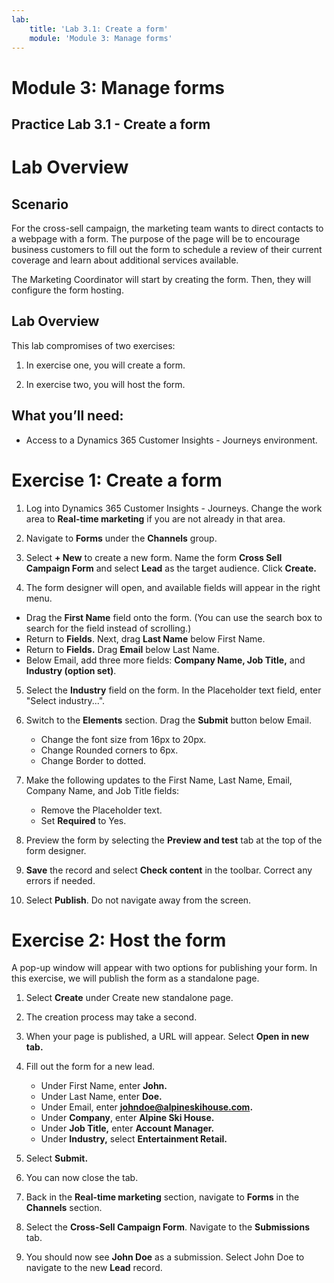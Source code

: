 ```yaml
---
lab:
    title: 'Lab 3.1: Create a form'
    module: 'Module 3: Manage forms'
---
```


# Module 3: Manage forms

## Practice Lab 3.1 - Create a form

# Lab Overview

## Scenario

For the cross-sell campaign, the marketing team wants to direct contacts to a webpage with a form. The purpose of the page will be to encourage business customers to fill out the form to schedule a review of their current coverage and learn about additional services available.

The Marketing Coordinator will start by creating the form. Then, they will configure the form hosting.

## Lab Overview

This lab compromises of two exercises:

1. In exercise one, you will create a form.

2. In exercise two, you will host the form.

## What you’ll need:

- Access to a Dynamics 365 Customer Insights - Journeys environment.


# Exercise 1: Create a form

1.  Log into Dynamics 365 Customer Insights - Journeys. Change the work area to **Real-time marketing** if you are not already in that area.

2.  Navigate to **Forms** under the **Channels** group.

3.  Select **+ New** to create a new form. Name the form **Cross Sell Campaign Form** and select **Lead** as the target audience. Click **Create.**

4.  The form designer will open, and available fields will appear in the right menu.
- Drag the **First Name** field onto the form. (You can use the search box to search for the field instead of scrolling.)
 - Return to **Fields**. Next, drag **Last Name** below First Name.
 - Return to **Fields.** Drag **Email** below Last Name.
 - Below Email, add three more fields: **Company Name, Job Title,** and **Industry (option set)**.

5. Select the **Industry** field on the form. In the Placeholder text field, enter "Select industry...".

10. Switch to the **Elements** section. Drag the **Submit** button below Email.
	- Change the font size from 16px to 20px.
	- Change Rounded corners to 6px.
	- Change Border to dotted.

13. Make the following updates to the First Name, Last Name, Email, Company Name, and Job Title fields:
	- Remove the Placeholder text.
	- Set **Required** to Yes.

15. Preview the form by selecting the **Preview and test** tab at the top of the form designer.

16. **Save** the record and select **Check content** in the toolbar. Correct any errors if needed. 

12. Select **Publish**. Do not navigate away from the screen.

# Exercise 2: Host the form

A pop-up window will appear with two options for publishing your form. In this exercise, we will publish the form as a standalone page.

1. Select **Create** under Create new standalone page.

2. The creation process may take a second.

3. When your page is published, a URL will appear. Select **Open in new tab.**

4. Fill out the form for a new lead.
	- Under First Name, enter **John.**
	- Under Last Name, enter **Doe.**
	- Under Email, enter **johndoe@alpineskihouse.com.**
	- Under **Company**, enter **Alpine Ski House.**
	- Under **Job Title,** enter **Account Manager.**
	- Under **Industry,** select **Entertainment Retail.**

5. Select **Submit.**

6. You can now close the tab.
7. Back in the **Real-time marketing** section, navigate to **Forms** in the **Channels** section.
8. Select the **Cross-Sell Campaign Form**. Navigate to the **Submissions** tab.
9. You should now see **John Doe** as a submission. Select John Doe to navigate to the new **Lead** record.
